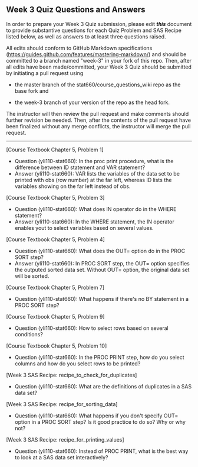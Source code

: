 
## Week 3 Quiz Questions and Answers

In order to prepare your Week 3 Quiz submission, please edit ***this*** document to provide substantive questions for each Quiz Problem and SAS Recipe listed below, as well as answers to at least three questions raised.

All edits should conform to GitHub Markdown specifications (https://guides.github.com/features/mastering-markdown/) and should be committed to a branch named "week-3" in your fork of this repo. Then, after all edits have been made/committed, your Week 3 Quiz should be submitted by initiating a pull request using

- the master branch of the stat660/course_questions_wiki repo as the base fork and

- the week-3 branch of your version of the repo as the head fork.

The instructor will then review the pull request and make comments should further revision be needed. Then, after the contents of the pull request have been finalized without any merge conflicts, the instructor will merge the pull request.



********************************************************************************



[Course Textbook Chapter 5, Problem 1]
- Question (yli110-stat660): In the proc print procedure, what is the difference between ID statement and VAR statement?
- Answer (yli110-stat660): VAR lists the variables of the data set to be printed with obs (row number) at the far left, whereas ID lists the variables showing on the far left instead of obs.



[Course Textbook Chapter 5, Problem 3]
- Question (yli110-stat660): What does IN operator do in the WHERE statement?
- Answer (yli110-stat660): In the WHERE statement, the IN operator enables yout to select variables based on several values.



[Course Textbook Chapter 5, Problem 4]
- Question (yli110-stat660): What does the OUT= option do in the PROC SORT step?
- Answer (yli110-stat660): In PROC SORT step, the OUT= option specifies the outputed sorted data set. Without OUT= option, the original data set will be sorted.



[Course Textbook Chapter 5, Problem 7]
- Question (yli110-stat660): What happens if there's no BY statement in a PROC SORT step?



[Course Textbook Chapter 5, Problem 9]
- Question (yli110-stat660): How to select rows based on several conditions?



[Course Textbook Chapter 5, Problem 10]
- Question (yli110-stat660): In the PROC PRINT step, how do you select columns and how do you select rows to be printed?



[Week 3 SAS Recipe: recipe_to_check_for_duplicates]
- Question (yli110-stat660): What are the definitions of duplicates in a SAS data set?



[Week 3 SAS Recipe: recipe_for_sorting_data]
- Question (yli110-stat660): What happens if you don't specify OUT= option in a PROC SORT step? Is it good practice to do so? Why or why not?



[Week 3 SAS Recipe: recipe_for_printing_values]
- Question (yli110-stat660): Instead of PROC PRINT, what is the best way to look at a SAS data set interactively?


